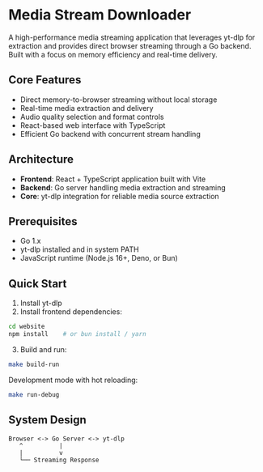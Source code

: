 # Media Stream Downloader

A high-performance media streaming application that leverages yt-dlp for extraction and provides direct browser streaming through a Go backend. Built with a focus on memory efficiency and real-time delivery.

## Core Features

- Direct memory-to-browser streaming without local storage
- Real-time media extraction and delivery
- Audio quality selection and format controls
- React-based web interface with TypeScript
- Efficient Go backend with concurrent stream handling

## Architecture

- **Frontend**: React + TypeScript application built with Vite
- **Backend**: Go server handling media extraction and streaming
- **Core**: yt-dlp integration for reliable media source extraction

## Prerequisites

- Go 1.x
- yt-dlp installed and in system PATH
- JavaScript runtime (Node.js 16+, Deno, or Bun)

## Quick Start

1. Install yt-dlp
2. Install frontend dependencies:
```bash
cd website
npm install    # or bun install / yarn
```

3. Build and run:
```bash
make build-run
```

Development mode with hot reloading:
```bash
make run-debug
```

## System Design

```
Browser <-> Go Server <-> yt-dlp
   ^          |
   |          v
   └── Streaming Response
```

